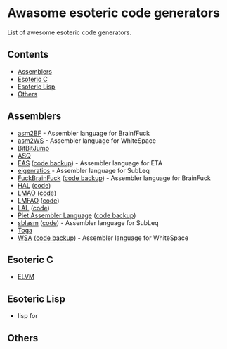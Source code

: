 # Awasome esoteric code generators
List of awesome esoteric code generators.

## Contents
* [Assemblers](#assemblers)
* [Esoteric C](#esoteric-c)
* [Esoteric Lisp](#ssoteric-lisp)
* [Others](#others)

## Assemblers
* [asm2BF](https://esolangs.org/wiki/Asm2bf) - Assembler language for BrainfFuck
* [asm2WS](https://github.com/kspalaiologos/asm2ws) - Assembler language for WhiteSpace
* [BitBitJump](https://github.com/esovm/BitBitJump)
* [ASQ](http://mazonka.com/subleq/)
* [EAS](http://www.miketaylor.org.uk/tech/eta/doc/easman.html) ([code backup](https://github.com/helvm/eta)) - Assembler language for ETA
* [eigenratios](http://eigenratios.blogspot.com/2006/09/mark-ii-oisc-self-interpreter.html) - Assembler language for SubLeq
* [FuckBrainFuck](http://www.inshame.com/search/label/My%20Progs%3A%20FuckBrainfuck) ([code backup](https://github.com/esovm/FuckBrainFuck)) - Assembler language for BrainFuck
* [HAL](https://www.trs.cm.is.nagoya-u.ac.jp/projects/Malbolge/hal/hal-def.html.en) ([code](https://git.trs.css.i.nagoya-u.ac.jp/malbolge/ternary))
* [LMAO](https://lutter.cc/malbolge/assembler.html) ([code](https://github.com/esoteric-programmer/LMAO))
* [LMFAO](https://lutter.cc/unshackled/assembler.html) ([code](https://github.com/esoteric-programmer/LMFAO))
* [LAL](https://www.trs.cm.is.nagoya-u.ac.jp/projects/Malbolge/lal/lal-def.html.en) ([code](https://git.trs.css.i.nagoya-u.ac.jp/malbolge/lowass)) 
* [Piet Assembler Language](https://www.toothycat.net/wiki/wiki.pl?MoonShadow/Piet) ([code backup](https://github.com/helvm/Piet))
* [sblasm](https://techtinkering.com/articles/subleq-a-one-instruction-set-computer/) ([code](https://github.com/lawrencewoodman/sblasm)) - Assembler language for SubLeq
* [Toga](https://github.com/esovm/toga)
* [WSA](https://helvm.github.io/wsa/intro.html) ([code backup](https://github.com/helvm/wsa)) - Assembler language for WhiteSpace
  
## Esoteric C
* [ELVM](https://github.com/shinh/elvm/blob/master/ELVM.md)

## Esoteric Lisp
* lisp for 

## Others
